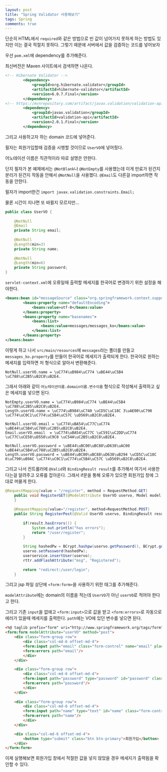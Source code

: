 ```yaml
---
layout: post
title: "Spring Validator 사용해보기"
tags: Spring
comments: true
---
```


단순히 HTML에서 `required`와 같은 방법으로 빈 값이 넘어가지 못하게 하는 방법도 있지만 이는 결국 적절치 못하다. 그렇기 때문에 서버에서 값을 검증하는 코드를 넣어보자

우선 `pom.xml`에 dependency를 추가해준다.

최신버전은 Maven 사이트에서 검색하면 나온다.

```xml
<!-- Hibernate Validator -->
		<dependency>
			<groupId>org.hibernate.validator</groupId>
			<artifactId>hibernate-validator</artifactId>
			<version>6.0.7.Final</version>
		</dependency>
<!-- https://mvnrepository.com/artifact/javax.validation/validation-api -->
		<dependency>
    		<groupId>javax.validation</groupId>
    		<artifactId>validation-api</artifactId>
    		<version>2.0.1.Final</version>
		</dependency>
```
그리고 사용하고자 하는 domain 코드에 넣어준다.

필자는 회원가입할때 검증을 시행할 것이므로 `UserVO`에 넣어줬다.

어노테이션 이름은 직관적이라 따로 설명은 안한다.

단지 필자가 본 예제에서는 `@NotBlank`나 `@NotEmpty`를 사용했는데 이게 만료가 된건지 분리가 된건지 작동을 안해서 `@NotNull`을 사용했다. `@Email`도 다른걸 import하면 작동을 안한다.

필자가 import한건 `import javax.validation.constraints.Email;`

물론 시간이 지나면 또 바뀔지 모르지만...

```java
public class UserVO {
	
	@NotNull
	@Email
	private String email;
	
	@NotNull
	@Length(min=3)
	private String name;
	
	@NotNull
	@Length(min=6)
	private String password;
}
```

`servlet-context.xml`에 오류일때 출력할 메세지를 한국어로 변경하기 위한 설정을 해야한다.

```xml
<beans:bean id="messageSource" class="org.springframework.context.support.ResourceBundleMessageSource">
		<beans:property name="defaultEncoding">
			<beans:value>utf-8</beans:value>
		</beans:property>
		<beans:property name="basenames">
			<beans:list>
				<beans:value>messages/messages_ko</beans:value>
			</beans:list>
		</beans:property>
</beans:bean>
```

이렇게 하고 나서 `src/main/resources`에 `messages`라는 폴더를 만들고 `messages_ko.property`를 만들어 한국어로 메세지가 출력되게 한다. 한국어로 원하는 메세지를 입력하면 저 형식으로 알아서 변환해준다.

`NotNull.userVO.name = \uC774\uB984\uC774 \uBE44\uC5B4 \uC788\uC2B5\uB2C8\uB2E4.`

그래서 아래와 같이 `어노테이션이름.domain이름.변수이름` 형식으로 작성해서 출력하고 싶은 메세지를 넣으면 된다.

```properties
NotEmpty.userVO.name = \uC774\uB984\uC774 \uBE44\uC5B4 \uC788\uC2B5\uB2C8\uB2E4.
Length.userVO.name = \uC774\uB984\uC740 \uCD5C\uC18C 3\uAE00\uC790 \uC774\uC0C1\uC774\uC5B4\uC57C \uD569\uB2C8\uB2E4.

NotNull.userVO.email = \uC774\uBA54\uC77C\uC774 \uBE44\uC5B4\uC788\uC2B5\uB2C8\uB2E4.
Email.userVO.email  = \uC774\uBA54\uC77C \uC591\uC2DD\uC774 \uC77C\uCE58\uD558\uC9C0 \uC54A\uC2B5\uB2C8\uB2E4.

NotNull.userVO.password = \uBE44\uBC00\uBC88\uD638\uAC00 \uBE44\uC5B4\uC788\uC2B5\uB2C8\uB2E4.
Length.userVO.password = \uBE44\uBC00\uBC88\uD638\uB294 \uCD5C\uC18C 6\uC790\uB9AC \uC774\uC0C1\uC774\uC5B4\uC57C \uD569\uB2C8\uB2E4.
```
그리고 나서 컨트롤러에 `@Valid`와 `BindingResult result`를 추가해서 여기서 사용한다는걸 알려주고 오류를 잡아온다. 그래서 if문을 통해 오류가 있으면 회원가입 창에 그대로 머물게 한다.

```java
@RequestMapping(value = "/register", method = RequestMethod.GET)
	public void RegisterGET(@ModelAttribute UserVO uservo, Model model) throws Exception {
	}
	
	@RequestMapping(value="/register", method=RequestMethod.POST)
	public String RegisterPost(@Valid UserVO uservo, BindingResult result, RedirectAttributes rttr) throws Exception{
		
		if(result.hasErrors()) {
			System.out.println("has errors");
			return "/user/register";
		}
		
		String hashedPw = BCrypt.hashpw(uservo.getPassword(), BCrypt.gensalt());
		uservo.setPassword(hashedPw);
		userservice.insertUser(uservo);
		rttr.addFlashAttribute("msg", "Registered");
	
		return "redirect:/user/login";
	}
```

그리고 jsp 파일 상단에 `<form:form>`을 사용하기 위한 태그를 추가해준다.

`modelAttribute`에는 domain의 이름을 적는데 `UserVO`가 아닌 `userVO`로 적어야 한다고 한다.

그리고 기존 `input`을 없애고 `<form:input>`으로 값을 받고 `<form:errors>`로 자동으로 에러가 있을때 메세지를 출력한다. `path`에는 VO에 있던 변수를 넣으면 된다.


```html
<%@ taglib prefix="form" uri="http://www.springframework.org/tags/form" %>
<form:form modelAttribute="userVO" method="post">
	<div class="form-group row">
		<div class="col-md-6 offset-md-4">
		<form:input path="email" class="form-control" name="email" placeholder="이메일"/>
		<form:errors path="email"/>
		</div> 
	</div>

	<div class="form-group row">
		<div class="col-md-6 offset-md-4">
		<form:input path="password" type="password" id="password" class="form-control" name="password" placeholder="비밀번호"/>
		<form:errors path="password"/>
		</div>
	</div>
							
	<div class="form-group row">
		<div class="col-md-6 offset-md-4">
		<form:input path="name" type="text" id="name" class="form-control" name="name" placeholder="이름"/>
		<form:errors path="name"/>
		</div>
	</div>

	<div class="col-md-6 offset-md-4">
		<button type="submit" class="btn btn-primary">회원가입</button>
	</div>
</form:form>
```

이제 실행해보면 회원가입 창에서 적절한 값을 넣지 않았을 경우 메세지가 출력됨을 확인할 수 있다.